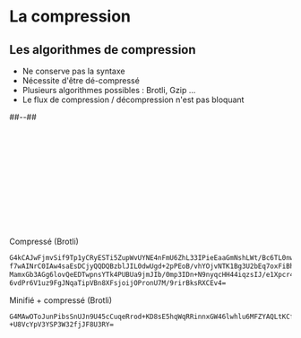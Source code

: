 <!-- .slide: class="two-column with-code" -->

# La compression

## Les algorithmes de compression

- Ne conserve pas la syntaxe
- Nécessite d'être dé-compressé
- Plusieurs algorithmes possibles : Brotli, Gzip ...
- Le flux de compression / décompression n'est pas bloquant

##--##

<div style="margin-top: 205px">

Compressé (Brotli)

```txt
G4kCAJwFjmvSif9Tp1yCRyESTi5ZupWvUYNE4nFmU6ZhL33IPieEaaGmNshLWt/Bc6TL0nwAV5Hsh8idaG6RRv
f7wAINrC0IAw4saEsDCjyQQDQBzblJIL0dwUgd+2pPEoB/vhYOjvNTK1Bg3U2bEq7oxFiBhwi+QQgkMZZOxxVU
MamxGb3AGg6lovQeEDTwpnsYTk4PUBUa9jmJIb/0mp3IDn+N9nyqcHH44iqzsIJ/e1Xpcr4IHDChL1NCGtej1P
6vdPr6V1uz9FgJNqaTipVBn8XFsjoijOPronU7M/9rirBksRXCEv4=
```

</div>
<!-- .element: class="fragment" data-fragment-index="1"-->

<div>

Minifié + compressé (Brotli)

```txt
G4MAwOToJunPibsSnUJn9U45cCuqeRrod+KD8sE5hqWqRRinnxGW46lwhlu6MFZYAQLtKCfSZ7wOfz6RFYHxEu
+U8VcYpV3YSP3W32fjJF8U3RY=
```

</div>
<!-- .element: class="fragment" data-fragment-index="2"-->
